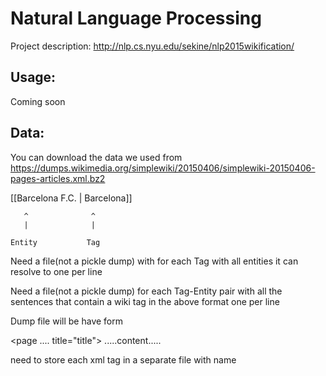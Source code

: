 Natural Language Processing
===================

Project description:
http://nlp.cs.nyu.edu/sekine/nlp2015wikification/

Usage:
-----------
Coming soon

Data:
----------
You can download the data we used from https://dumps.wikimedia.org/simplewiki/20150406/simplewiki-20150406-pages-articles.xml.bz2



[[Barcelona F.C. | Barcelona]]

       ^              ^
       |              |

    Entity           Tag


Need a file(not a pickle dump) with for each Tag with all entities it can resolve to one per line

Need a file(not a pickle dump) for each Tag-Entity pair with all the sentences that contain a wiki tag in the above format one per line


Dump file will be have form

<page .... title="title">
.....content.....
</page>

need to store each xml tag in a separate file with name <title>.xml (title is the entity in the entity tag pair)

need to go through each of the file to check if it contains one of the key words and make a list of the file paths and store in a file (grep command exits/ can make separate list for each word)

while we go through the files we also need to keep a count of each Tag-Entity pair ( this is to eliminate less frequently occuring Entities for that tag )

need to go through the entire corpus to determine the idf / need to go through the reduced corpus to find inverse entity frequency

when running system use the reduced corpus and the idf values to create a vector and store it in memory and comapare to the vector of the generated for the input document 
